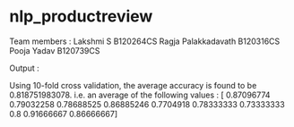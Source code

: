# nlp_productreview
Team members :
Lakshmi S           B120264CS
Ragja Palakkadavath B120316CS
Pooja Yadav         B120739CS

Output :

Using 10-fold cross validation, the average accuracy is found to be 0.818751983078.
i.e. an average of the following values : [ 0.87096774  0.79032258  0.78688525  0.86885246  0.7704918   0.78333333
  0.73333333  0.8         0.91666667  0.86666667]



